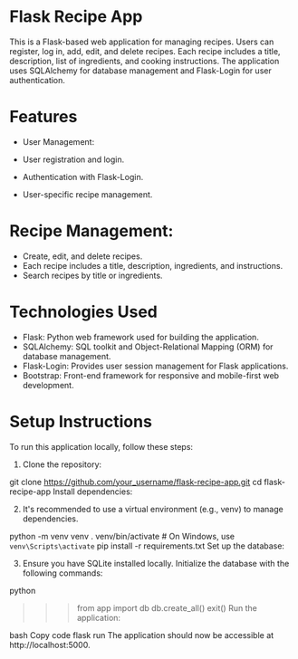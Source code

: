 # Flask Recipe App
This is a Flask-based web application for managing recipes. Users can register, log in, add, edit, and delete recipes. Each recipe includes a title, description, list of ingredients, and cooking instructions. The application uses SQLAlchemy for database management and Flask-Login for user authentication.

# Features
- User Management:

- User registration and login.
- Authentication with Flask-Login.
- User-specific recipe management.
  
# Recipe Management:

- Create, edit, and delete recipes.
- Each recipe includes a title, description, ingredients, and instructions.
- Search recipes by title or ingredients.

# Technologies Used
- Flask: Python web framework used for building the application.
- SQLAlchemy: SQL toolkit and Object-Relational Mapping (ORM) for database management.
- Flask-Login: Provides user session management for Flask applications.
- Bootstrap: Front-end framework for responsive and mobile-first web development.

# Setup Instructions
To run this application locally, follow these steps:

1. Clone the repository:

git clone https://github.com/your_username/flask-recipe-app.git
cd flask-recipe-app
Install dependencies:

2. It's recommended to use a virtual environment (e.g., venv) to manage dependencies.

python -m venv venv
. venv/bin/activate  # On Windows, use `venv\Scripts\activate`
pip install -r requirements.txt
Set up the database:

3. Ensure you have SQLite installed locally. Initialize the database with the following commands:

python
>>> from app import db
>>> db.create_all()
>>> exit()
Run the application:

bash
Copy code
flask run
The application should now be accessible at http://localhost:5000.
